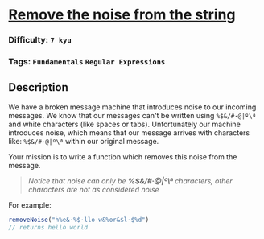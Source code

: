 # [Remove the noise from the string](https://www.codewars.com/kata/5681cf0be812b41721000034)

### Difficulty: `7 kyu`

### Tags: `Fundamentals` `Regular Expressions`

## Description

We have a broken message machine that introduces noise to our incoming messages. We know that our messages can't be written using `%$&/#·@|º\ª` and white characters (like spaces or tabs). Unfortunately our machine introduces noise, which means that our message arrives with characters like: `%$&/#·@|º\ª` within our original message.

Your mission is to write a function which removes this noise from the message.

> *Notice that noise can only be ***%$&/#·@|º\ª*** characters, other characters are not as considered noise*

For example:

```js
removeNoise("h%e&·%$·llo w&%or&$l·$%d")
// returns hello world
```